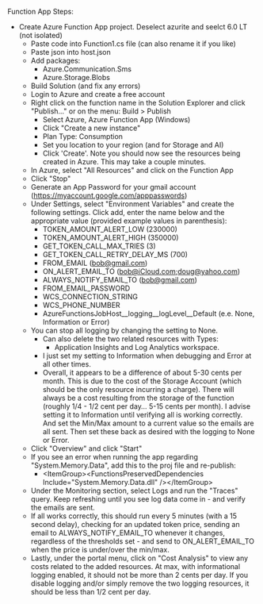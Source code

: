 Function App Steps:
- Create Azure Function App project. Deselect azurite and seelct 6.0 LT (not isolated)
	- Paste code into Function1.cs file (can also rename it if you like)
	- Paste json into host.json
	- Add packages:
		- Azure.Communication.Sms
		- Azure.Storage.Blobs
	- Build Solution (and fix any errors)
	- Login to Azure and create a free account
	- Right click on the function name in the Solution Explorer and click "Publish…" or on the menu: Build > Publish
		- Select Azure, Azure Function App (Windows)
		- Click "Create a new instance"
		- Plan Type: Consumption
  		- Set you location to your region (and for Storage and AI)
		- Click 'Create'. Note you should now see the resources being created in Azure. This may take a couple minutes.
	- In Azure, select "All Resources" and click on the Function App
	- Click "Stop"
	- Generate an App Password for your gmail account (https://myaccount.google.com/apppasswords)
	- Under Settings, select "Environment Variables" and create the following settings. Click add, enter the name 
        below and the appropriate value (provided example values in parenthesis):
		- TOKEN_AMOUNT_ALERT_LOW (230000)
		- TOKEN_AMOUNT_ALERT_HIGH (350000)
		- GET_TOKEN_CALL_MAX_TRIES (3)
		- GET_TOKEN_CALL_RETRY_DELAY_MS (700)
		- FROM_EMAIL (bob@gmail.com)
		- ON_ALERT_EMAIL_TO (bob@iCloud.com;doug@yahoo.com)
		- ALWAYS_NOTIFY_EMAIL_TO (bob@gmail.com)
		- FROM_EMAIL_PASSWORD
		- WCS_CONNECTION_STRING
		- WCS_PHONE_NUMBER
		- AzureFunctionsJobHost__logging__logLevel__Default (e.e. None, Information or Error)
	- You can stop all logging by changing the setting to None.
   		- Can also delete the two related resources with Types: 
			- Application Insights and Log Analytics workspace.
		- I just set my setting to Information when debugging and Error at all other times. 
		- Overall, it appears to be a difference of about 5-30 cents per month. 
            	This is due to the cost of the Storage Account (which should be the only resource incurring a charge). 
            	There will always be a cost resulting from the storage of the function (roughly 1/4 - 1/2 cent per day… 5-15 cents per month). 
            	I advise setting it to Information until verifying all is working correctly. And set the Min/Max amount to a current 
            	value so the emails are all sent. Then set these back as desired with the logging to None or Error.
	- Click "Overview" and click "Start"
	- If you see an error when running the app regarding "System.Memory.Data", add this to the proj file and re-publish:
		- &lt;ItemGroup&gt;&lt;FunctionsPreservedDependencies Include="System.Memory.Data.dll" /&gt;&lt;/ItemGroup&gt;
	- Under the Monitoring section, select Logs and run the "Traces" query. Keep refreshing until you see log data come 
        in - and verify the emails are sent. 
	- If all works correctly, this should run every 5 minutes (with a 15 second delay), checking for an updated token price, 
        sending an email to ALWAYS_NOTIFY_EMAIL_TO whenever it changes, regardless of the thresholds set - and send 
        to ON_ALERT_EMAIL_TO when the price is under/over the min/max.
    - Lastly, under the portal menu, click on "Cost Analysis" to view any costs related to the added resources. At max, with 
        informational logging enabled, it should not be more than 2 cents per day. If you disable logging and/or simply remove 
        the two logging resources, it should be less than 1/2 cent per day.
